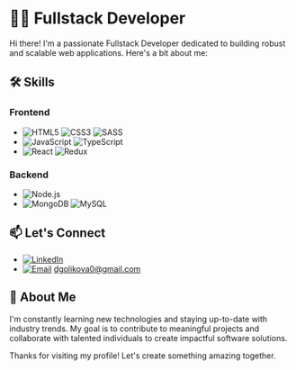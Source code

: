 # 👨‍💻 Fullstack Developer

Hi there! I'm a passionate Fullstack Developer dedicated to building robust and scalable web applications. Here's a bit about me:

## 🛠️ Skills

### Frontend
- ![HTML5](https://img.shields.io/badge/-HTML5-E34F26?style=flat&logo=html5&logoColor=white) ![CSS3](https://img.shields.io/badge/-CSS3-1572B6?style=flat&logo=css3&logoColor=white) ![SASS](https://img.shields.io/badge/-SASS-CC6699?style=flat&logo=sass&logoColor=white)
- ![JavaScript](https://img.shields.io/badge/-JavaScript-F7DF1E?style=flat&logo=javascript&logoColor=black) ![TypeScript](https://img.shields.io/badge/-TypeScript-007ACC?style=flat&logo=typescript&logoColor=white)
- ![React](https://img.shields.io/badge/-React-61DAFB?style=flat&logo=react&logoColor=white) ![Redux](https://img.shields.io/badge/-Redux-764ABC?style=flat&logo=redux&logoColor=white)

### Backend
- ![Node.js](https://img.shields.io/badge/-Node.js-339933?style=flat&logo=node.js&logoColor=white)
- ![MongoDB](https://img.shields.io/badge/-MongoDB-47A248?style=flat&logo=mongodb&logoColor=white) ![MySQL](https://img.shields.io/badge/-MySQL-4479A1?style=flat&logo=mysql&logoColor=white)

## 📫 Let's Connect
- [![LinkedIn](https://img.shields.io/badge/-LinkedIn-0077B5?style=flat&logo=linkedin&logoColor=white)](https://www.linkedin.com/in/daryna-holikova-97746724a/)
- [![Email](https://img.shields.io/badge/-Email-D14836?style=flat&logo=gmail&logoColor=white)](mailto:dgolikova0@gmail.com) dgolikova0@gmail.com

## 🌱 About Me
I'm constantly learning new technologies and staying up-to-date with industry trends. My goal is to contribute to meaningful projects and collaborate with talented individuals to create impactful software solutions.

Thanks for visiting my profile! Let's create something amazing together.
